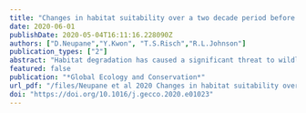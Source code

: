 ```yaml
---
title: "Changes in habitat suitability over a two decade period before and after Asian elephant recolonization"
date: 2020-06-01
publishDate: 2020-05-04T16:11:16.228090Z
authors: ["D.Neupane","Y.Kwon", "T.S.Risch","R.L.Johnson"]
publication_types: ["2"]
abstract: "Habitat degradation has caused a significant threat to wildlife, particularly to megafauna including the Asian elephant that has a large home range. Recolonization of Asian elephants in 1994 in and around Bardia National Park (BNP) has provided a unique study setting to address habitat change over two decades (1990–2013). Elephant presence data in 2013 was modeled using Ecological Niche Factor Analysis (ENFA), which identified the influential ecogeographical variables for elephant habitat. These variables were further used in a regression model to determine habitat suitability for 1990. We found that elephant suitable habitat has been lost between pre-recolonization (1990) and the year 2013 in and around BNP. Unsuitable elephant habitat increased overall by 22% in Bardia District and 20% inside BNP. Central to elephant habitat loss has been a large human population growth, re-forestation efforts with an increase in sal forests, and elephant alteration of vegetation by grazing. Available suitable habitat for elephants in and around BNP should be conserved and managed to prevent further degradation for the maintenance of the elephant population, which will help mitigate human-elephant conflict in the region."
featured: false
publication: "*Global Ecology and Conservation*"
url_pdf: "/files/Neupane et al 2020 Changes in habitat suitability over a two decade.pdf"
doi: "https://doi.org/10.1016/j.gecco.2020.e01023"
---
```

